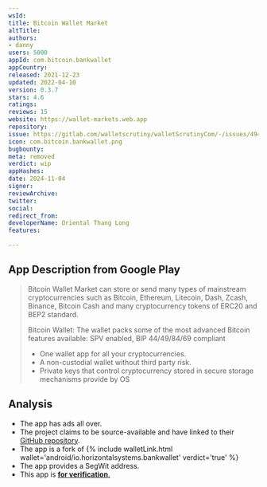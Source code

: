 ```yaml
---
wsId: 
title: Bitcoin Wallet Market
altTitle: 
authors:
- danny
users: 5000
appId: com.bitcoin.bankwallet
appCountry: 
released: 2021-12-23
updated: 2022-04-10
version: 0.3.7
stars: 4.6
ratings: 
reviews: 15
website: https://wallet-markets.web.app
repository: 
issue: https://gitlab.com/walletscrutiny/walletScrutinyCom/-/issues/494
icon: com.bitcoin.bankwallet.png
bugbounty: 
meta: removed
verdict: wip
appHashes: 
date: 2024-11-04
signer: 
reviewArchive: 
twitter: 
social: 
redirect_from: 
developerName: Oriental Thang Long
features: 

---
```


## App Description from Google Play

> Bitcoin Wallet Market can store or send many types of mainstream cryptocurrencies such as Bitcoin, Ethereum, Litecoin, Dash, Zcash, Binance, Bitcoin Cash and many cryptocurrency tokens of ERC20 and BEP2 standard.
>
> Bitcoin Wallet: The wallet packs some of the most advanced Bitcoin features available: SPV enabled, BIP 44/49/84/69 compliant
>
> - One wallet app for all your cryptocurrencies.
> - A non-custodial wallet without third party risk.
> - Private keys that control cryptocurrency stored in secure storage mechanisms provide by OS

## Analysis 

- The app has ads all over.
- The project claims to be source-available and have linked to their [GitHub repository](https://github.com/hoanghiephui/unstoppable-wallet-android). 
- The app is a fork of {% include walletLink.html wallet='android/io.horizontalsystems.bankwallet' verdict='true' %} 
- The app provides a SegWit address. 
- This app is [**for verification**.](https://gitlab.com/walletscrutiny/walletScrutinyCom/-/issues/494)
